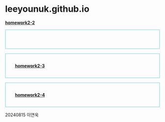 # leeyounuk.github.io
<!DOCTYPE html>
<html>
<head>
<style>
p {
  border: 2px solid powderblue;
  padding: 30px;
  }
</style>
</head>
<body?
[**homework2-1**](https://leeyounuk.github.io/homework2-1.html) 

[**homework2-2**](https://leeyounuk.github.io/homework2-2.html)

[**homework2-3**](https://leeyounuk.github.io/homework2-3.html)

[**homework2-4**](https://leeyounuk.github.io/homework2-4.html)
</body>
</head>
</html>
20240815 이연욱
